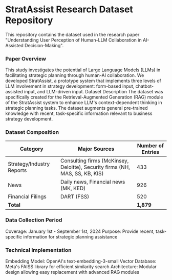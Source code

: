 # StratAssist Research Dataset Repository
This repository contains the dataset used in the research paper "Understanding User Perception of Human-LLM Collaboration in AI-Assisted Decision-Making".

### Paper Overview
This study investigates the potential of Large Language Models (LLMs) in facilitating strategic planning through human-AI collaboration. We developed StratAssist, a prototype system that implements three levels of LLM involvement in strategy development: form-based input, chatbot-assisted input, and LLM-driven input.
Dataset Description
The dataset was specifically created for the Retrieval-Augmented Generation (RAG) module of the StratAssist system to enhance LLM's context-dependent thinking in strategic planning tasks. The dataset augments general pre-trained knowledge with recent, task-specific information relevant to business strategy development.

### Dataset Composition
| Category           | Major Sources                                                                 | Number of Entries |
|--------------------|--------------------------------------------------------------------------------|-------------------|
| Strategy/Industry Reports | Consulting firms (McKinsey, Deloitte), Security firms (NH, MAS, SS, KB, KIS) | 433               |
| News              | Daily news, Financial news (MK, KED)                                            | 926               |
| Financial Filings | DART (FSS)                                                                      | 520               |
| **Total**         |                                                                                 | **1,879**         |

### Data Collection Period
Coverage: January 1st - September 1st, 2024
Purpose: Provide recent, task-specific information for strategic planning assistance

### Technical Implementation
Embedding Model: OpenAI's text-embedding-3-small
Vector Database: Meta's FAISS library for efficient similarity search
Architecture: Modular design allowing easy replacement with advanced RAG modules
